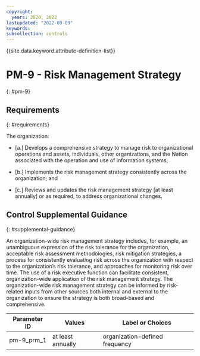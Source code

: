 ```yaml
---
copyright:
  years: 2020, 2022
lastupdated: "2022-09-09"
keywords: 
subcollection: controls
---
```


{{site.data.keyword.attribute-definition-list}}

# PM-9 - Risk Management Strategy
{: #pm-9}

## Requirements
{: #requirements}

The organization:

- \[a.\] Develops a comprehensive strategy to manage risk to organizational operations and assets, individuals, other organizations, and the Nation associated with the operation and use of information systems;

- \[b.\] Implements the risk management strategy consistently across the organization; and

- \[c.\] Reviews and updates the risk management strategy [at least annually] or as required, to address organizational changes.

## Control Supplemental Guidance
{: #supplemental-guidance}

An organization-wide risk management strategy includes, for example, an unambiguous expression of the risk tolerance for the organization, acceptable risk assessment methodologies, risk mitigation strategies, a process for consistently evaluating risk across the organization with respect to the organization’s risk tolerance, and approaches for monitoring risk over time. The use of a risk executive function can facilitate consistent, organization-wide application of the risk management strategy. The organization-wide risk management strategy can be informed by risk-related inputs from other sources both internal and external to the organization to ensure the strategy is both broad-based and comprehensive.

| Parameter ID | Values | Label or Choices |
|---|---|---|
| pm-9_prm_1 | at least annually | organization-defined frequency |


